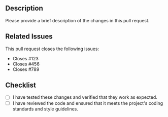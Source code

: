 ## Description

Please provide a brief description of the changes in this pull request.

## Related Issues

This pull request closes the following issues:

- Closes #123
- Closes #456
- Closes #789

## Checklist

- [ ] I have tested these changes and verified that they work as expected.
- [ ] I have reviewed the code and ensured that it meets the project's coding standards and style guidelines.
